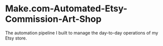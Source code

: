 # Make.com-Automated-Etsy-Commission-Art-Shop
The automation pipeline I built to manage the day-to-day operations of my Etsy store. 
